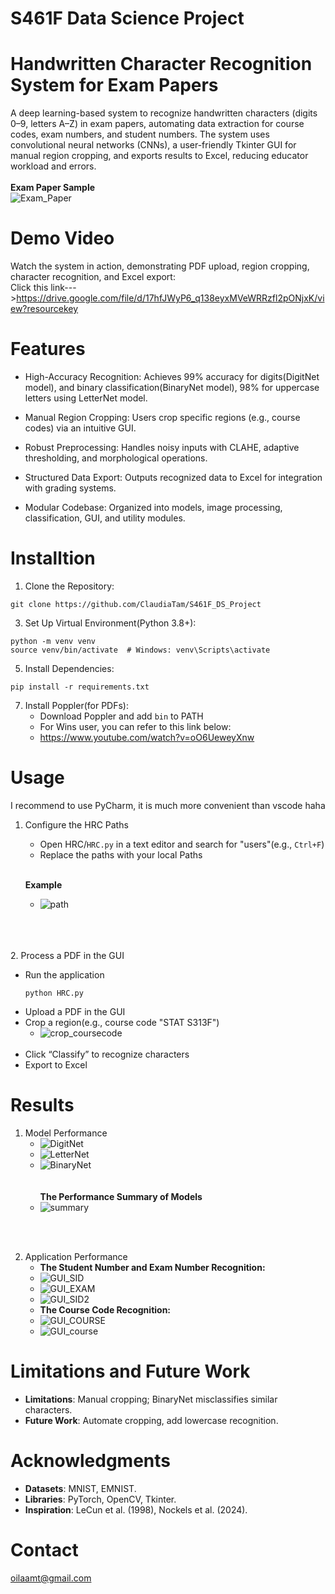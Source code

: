 # S461F Data Science Project
# Handwritten Character Recognition System for Exam Papers

A deep learning-based system to recognize handwritten characters (digits 0–9, letters A–Z) in exam papers, automating data extraction for course codes, exam numbers, and student numbers. The system uses convolutional neural networks (CNNs), a user-friendly Tkinter GUI for manual region cropping, and exports results to Excel, reducing educator workload and errors.
<br>
<br>**Exam Paper Sample**<br/>
![Exam_Paper](assets/12531103-1.png)

# Demo Video
Watch the system in action, demonstrating PDF upload, region cropping, character recognition, and Excel export:
<br>Click this link--->https://drive.google.com/file/d/17hfJWyP6_q138eyxMVeWRRzfl2pONjxK/view?resourcekey<br/>

# Features
- High-Accuracy Recognition: Achieves 99% accuracy for digits(DigitNet model), and binary classification(BinaryNet model), 98% for uppercase letters using LetterNet model.

- Manual Region Cropping: Users crop specific regions (e.g., course codes) via an intuitive GUI.

- Robust Preprocessing: Handles noisy inputs with CLAHE, adaptive thresholding, and morphological operations.
 
- Structured Data Export: Outputs recognized data to Excel for integration with grading systems.

- Modular Codebase: Organized into models, image processing, classification, GUI, and utility modules.


# Installtion
1. Clone the Repository:
  ```
git clone https://github.com/ClaudiaTam/S461F_DS_Project
  ```
3. Set Up Virtual Environment(Python 3.8+):
```
python -m venv venv
source venv/bin/activate  # Windows: venv\Scripts\activate
```
5. Install Dependencies:
```
pip install -r requirements.txt
```
7. Install Poppler(for PDFs):
   - Download Poppler and add `bin` to PATH
   - For Wins user, you can refer to this link below:
   - https://www.youtube.com/watch?v=oO6UeweyXnw
# Usage
I recommend to use PyCharm, it is much more convenient than vscode haha

1. Configure the HRC Paths
   - Open HRC/`HRC.py` in a text editor and search for "users"(e.g., `Ctrl+F`)
   - Replace the paths with your local Paths
  
   <br>**Example**<br/>
   - ![path](assets/path.png)
     
<br> <br/>    
2. Process a PDF in the GUI
   - Run the application
     ```
     python HRC.py
     ```
   - Upload a PDF in the GUI
   - Crop a region(e.g., course code "STAT S313F")
     - ![crop_coursecode](assets/crop_course_code.PNG)
   <br> <br/>
   - Click “Classify” to recognize characters
   - Export to Excel

# Results
1. Model Performance
   - ![DigitNet](assets/plot_digitnet.png)
   - ![LetterNet](assets/plot_letternet.png)
   - ![BinaryNet](assets/plot_binarynet.png)
   <br> <br/>
   <br>**The Performance Summary of Models**<br/>
   - ![summary](assets/performance_allmodels.png)
   

<br> <br/>

 2. Application Performance
    - **The Student Number and Exam Number Recognition:**
    - ![GUI_SID](assets/gui_sid.png)
    - ![GUI_EXAM](assets/gui_examnum.png)
    - ![GUI_SID2](assets/gui_output1.0.png)
    - **The Course Code Recognition:**
    - ![GUI_COURSE](assets/gui_coursecode.png)
    - ![GUI_course](assets/gui_output2.png)

# Limitations and Future Work
- **Limitations**: Manual cropping; BinaryNet misclassifies similar characters.
- **Future Work**: Automate cropping, add lowercase recognition.

# Acknowledgments
- **Datasets**: MNIST, EMNIST.
- **Libraries**: PyTorch, OpenCV, Tkinter.
- **Inspiration**: LeCun et al. (1998), Nockels et al. (2024).

# Contact
oilaamt@gmail.com


